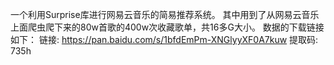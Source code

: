 一个利用Surprise库进行网易云音乐的简易推荐系统。
其中用到了从网易云音乐上面爬虫爬下来的80w首歌的400w次收藏歌单，共16多G大小。
数据的下载链接如下：
链接: https://pan.baidu.com/s/1bfdEmPm-XNGlyyXF0A7kuw 提取码: 735h
